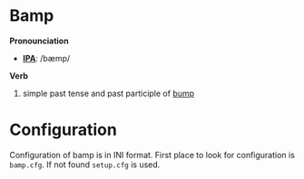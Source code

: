 Bamp
====
**Pronounciation**

- [**IPA**](https://en.wiktionary.org/wiki/Wiktionary:International_Phonetic_Alphabet): /bæmp/

**Verb**

1. simple past tense and past participle of [bump](https://stackoverflow.com/questions/4181185/what-does-bump-version-stand-for)


Configuration
=============

Configuration of bamp is in INI format. First place to look for configuration is `bamp.cfg`.
If not found `setup.cfg` is used.

